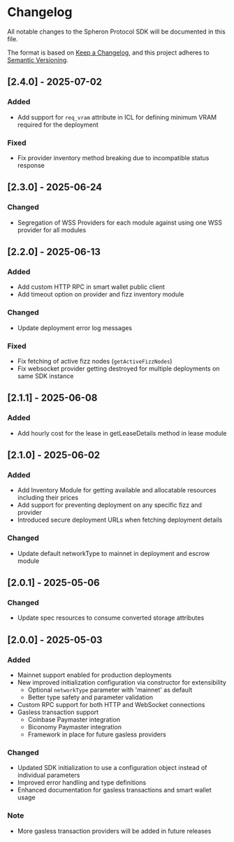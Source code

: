 # Changelog

All notable changes to the Spheron Protocol SDK will be documented in this file.

The format is based on [Keep a Changelog](https://keepachangelog.com/en/1.0.0/),
and this project adheres to [Semantic Versioning](https://semver.org/spec/v2.0.0.html).

## [2.4.0] - 2025-07-02

### Added
- Add support for `req_vram` attribute in ICL for defining minimum VRAM required for the deployment

### Fixed
- Fix provider inventory method breaking due to incompatible status response

## [2.3.0] - 2025-06-24

### Changed
- Segregation of WSS Providers for each module against using one WSS provider for all modules

## [2.2.0] - 2025-06-13

### Added
- Add custom HTTP RPC in smart wallet public client
- Add timeout option on provider and fizz inventory module

### Changed
- Update deployment error log messages

### Fixed
- Fix fetching of active fizz nodes (`getActiveFizzNodes`)
- Fix websocket provider getting destroyed for multiple deployments on same SDK instance

## [2.1.1] - 2025-06-08

### Added
- Add hourly cost for the lease in getLeaseDetails method in lease module

## [2.1.0] - 2025-06-02

### Added
- Add Inventory Module for getting available and allocatable resources including their prices
- Add support for preventing deployment on any specific fizz and provider
- Introduced secure deployment URLs when fetching deployment details

### Changed
- Update default networkType to mainnet in deployment and escrow module

## [2.0.1] - 2025-05-06

### Changed
- Update spec resources to consume converted storage attributes

## [2.0.0] - 2025-05-03

### Added
- Mainnet support enabled for production deployments
- New improved initialization configuration via constructor for extensibility
  - Optional `networkType` parameter with 'mainnet' as default
  - Better type safety and parameter validation
- Custom RPC support for both HTTP and WebSocket connections
- Gasless transaction support
  - Coinbase Paymaster integration
  - Biconomy Paymaster integration
  - Framework in place for future gasless providers

### Changed
- Updated SDK initialization to use a configuration object instead of individual parameters
- Improved error handling and type definitions
- Enhanced documentation for gasless transactions and smart wallet usage

### Note
- More gasless transaction providers will be added in future releases